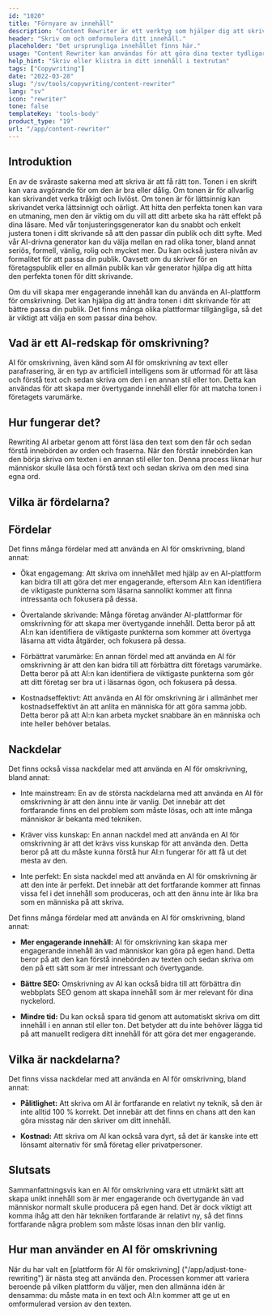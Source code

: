 ```yaml
---
id: "1020"
title: "Förnyare av innehåll"
description: "Content Rewriter är ett verktyg som hjälper dig att skriva om och parafrasera ditt innehåll. Det används ofta för att förbättra tydligheten i ditt skrivande eller för att göra ditt skrivande mer unikt. Content Rewriter kan också hjälpa dig att förbättra din SEO genom att skriva om ditt innehåll så att det innehåller dina målnyckelord."
header: "Skriv om och omformulera ditt innehåll."
placeholder: "Det ursprungliga innehållet finns här."
usage: "Content Rewriter kan användas för att göra dina texter tydligare eller mer unika, eller för att förbättra din SEO genom att skriva om ditt innehåll så att det innehåller dina målnyckelord."
help_hint: "Skriv eller klistra in ditt innehåll i textrutan"
tags: ["Copywriting"]
date: "2022-03-28"
slug: "/sv/tools/copywriting/content-rewriter"
lang: "sv"
icon: "rewriter"
tone: false
templateKey: 'tools-body'
product_type: "19"
url: "/app/content-rewriter"
---
```


## Introduktion

En av de svåraste sakerna med att skriva är att få rätt ton. Tonen i en skrift kan vara avgörande för om den är bra eller dålig. Om tonen är för allvarlig kan skrivandet verka tråkigt och livlöst. Om tonen är för lättsinnig kan skrivandet verka lättsinnigt och oärligt. Att hitta den perfekta tonen kan vara en utmaning, men den är viktig om du vill att ditt arbete ska ha rätt effekt på dina läsare. Med vår tonjusteringsgenerator kan du snabbt och enkelt justera tonen i ditt skrivande så att den passar din publik och ditt syfte. Med vår AI-drivna generator kan du välja mellan en rad olika toner, bland annat seriös, formell, vänlig, rolig och mycket mer. Du kan också justera nivån av formalitet för att passa din publik. Oavsett om du skriver för en företagspublik eller en allmän publik kan vår generator hjälpa dig att hitta den perfekta tonen för ditt skrivande.

Om du vill skapa mer engagerande innehåll kan du använda en AI-plattform för omskrivning. Det kan hjälpa dig att ändra tonen i ditt skrivande för att bättre passa din publik. Det finns många olika plattformar tillgängliga, så det är viktigt att välja en som passar dina behov.

## Vad är ett AI-redskap för omskrivning?

AI för omskrivning, även känd som AI för omskrivning av text eller parafrasering, är en typ av artificiell intelligens som är utformad för att läsa och förstå text och sedan skriva om den i en annan stil eller ton. Detta kan användas för att skapa mer övertygande innehåll eller för att matcha tonen i företagets varumärke.

## Hur fungerar det?

Rewriting AI arbetar genom att först läsa den text som den får och sedan förstå innebörden av orden och fraserna. När den förstår innebörden kan den börja skriva om texten i en annan stil eller ton. Denna process liknar hur människor skulle läsa och förstå text och sedan skriva om den med sina egna ord.

## Vilka är fördelarna?

## Fördelar

Det finns många fördelar med att använda en AI för omskrivning, bland annat:

- Ökat engagemang: Att skriva om innehållet med hjälp av en AI-plattform kan bidra till att göra det mer engagerande, eftersom AI:n kan identifiera de viktigaste punkterna som läsarna sannolikt kommer att finna intressanta och fokusera på dessa.

- Övertalande skrivande: Många företag använder AI-plattformar för omskrivning för att skapa mer övertygande innehåll. Detta beror på att AI:n kan identifiera de viktigaste punkterna som kommer att övertyga läsarna att vidta åtgärder, och fokusera på dessa.

- Förbättrat varumärke: En annan fördel med att använda en AI för omskrivning är att den kan bidra till att förbättra ditt företags varumärke. Detta beror på att AI:n kan identifiera de viktigaste punkterna som gör att ditt företag ser bra ut i läsarnas ögon, och fokusera på dessa.

- Kostnadseffektivt: Att använda en AI för omskrivning är i allmänhet mer kostnadseffektivt än att anlita en människa för att göra samma jobb. Detta beror på att AI:n kan arbeta mycket snabbare än en människa och inte heller behöver betalas.

## Nackdelar

Det finns också vissa nackdelar med att använda en AI för omskrivning, bland annat:

- Inte mainstream: En av de största nackdelarna med att använda en AI för omskrivning är att den ännu inte är vanlig. Det innebär att det fortfarande finns en del problem som måste lösas, och att inte många människor är bekanta med tekniken.

- Kräver viss kunskap: En annan nackdel med att använda en AI för omskrivning är att det krävs viss kunskap för att använda den. Detta beror på att du måste kunna förstå hur AI:n fungerar för att få ut det mesta av den.

- Inte perfekt: En sista nackdel med att använda en AI för omskrivning är att den inte är perfekt. Det innebär att det fortfarande kommer att finnas vissa fel i det innehåll som produceras, och att den ännu inte är lika bra som en människa på att skriva.

Det finns många fördelar med att använda en AI för omskrivning, bland annat:

- **Mer engagerande innehåll:** AI för omskrivning kan skapa mer engagerande innehåll än vad människor kan göra på egen hand. Detta beror på att den kan förstå innebörden av texten och sedan skriva om den på ett sätt som är mer intressant och övertygande.

- **Bättre SEO:** Omskrivning av AI kan också bidra till att förbättra din webbplats SEO genom att skapa innehåll som är mer relevant för dina nyckelord.

- **Mindre tid:** Du kan också spara tid genom att automatiskt skriva om ditt innehåll i en annan stil eller ton. Det betyder att du inte behöver lägga tid på att manuellt redigera ditt innehåll för att göra det mer engagerande.

## Vilka är nackdelarna?

Det finns vissa nackdelar med att använda en AI för omskrivning, bland annat:

- **Pålitlighet:** Att skriva om AI är fortfarande en relativt ny teknik, så den är inte alltid 100 % korrekt. Det innebär att det finns en chans att den kan göra misstag när den skriver om ditt innehåll.

- **Kostnad:** Att skriva om AI kan också vara dyrt, så det är kanske inte ett lönsamt alternativ för små företag eller privatpersoner.

## Slutsats

Sammanfattningsvis kan en AI för omskrivning vara ett utmärkt sätt att skapa unikt innehåll som är mer engagerande och övertygande än vad människor normalt skulle producera på egen hand. Det är dock viktigt att komma ihåg att den här tekniken fortfarande är relativt ny, så det finns fortfarande några problem som måste lösas innan den blir vanlig.

## Hur man använder en AI för omskrivning

När du har valt en [plattform för AI för omskrivning] ("/app/adjust-tone-rewriting") är nästa steg att använda den. Processen kommer att variera beroende på vilken plattform du väljer, men den allmänna idén är densamma: du måste mata in en text och AI:n kommer att ge ut en omformulerad version av den texten.
